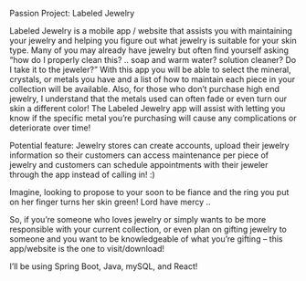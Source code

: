 Passion Project: Labeled Jewelry 

Labeled Jewelry is a mobile app / website that assists you with maintaining your jewelry and helping you figure out what jewelry is suitable for your skin type. Many of you may already have jewelry but often find yourself asking “how do I properly clean this? .. soap and warm water? solution cleaner? Do I take it to the jeweler?” With this app you will be able to select the mineral, crystals, or metals you have and a list of how to maintain each piece in your collection will be available. Also, for those who don’t purchase high end jewelry, I understand that the metals used can often fade or even turn our skin a different color! The Labeled Jewelry app will assist with letting you know if the specific metal you’re purchasing will cause any complications or deteriorate over time!

Potential feature: Jewelry stores can create accounts, upload their jewelry information so their customers can access maintenance per piece of jewelry and customers can schedule appointments with their jeweler through the app instead of calling in! :) 

Imagine, looking to propose to your soon to be fiance and the ring you put on her finger turns her skin green! Lord have mercy .. 



So, if you’re someone who loves jewelry or simply wants to be more responsible with your current collection, or even plan on gifting jewelry to someone and you want to be knowledgeable of what you’re gifting – this app/website is the one to visit/download! 


I’ll be using Spring Boot, Java, mySQL, and React!
